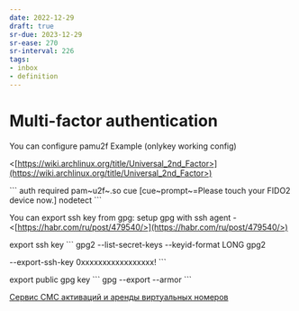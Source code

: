 ```yaml
---
date: 2022-12-29
draft: true
sr-due: 2023-12-29
sr-ease: 270
sr-interval: 226
tags:
- inbox
- definition
---
```


# Multi-factor authentication

You can configure pamu2f Example (onlykey working config)

<[https://wiki.archlinux.org/title/Universal_2nd_Factor>](https://wiki.archlinux.org/title/Universal_2nd_Factor>)

\`\`\` auth required pam~u2f~.so cue \[cue~prompt~=Please touch your FIDO2
device now.\] nodetect \`\`\`

You can export ssh key from gpg: setup gpg with ssh agent -
<[https://habr.com/ru/post/479540/>](https://habr.com/ru/post/479540/>)

export ssh key \`\`\` gpg2 --list-secret-keys --keyid-format LONG gpg2

--export-ssh-key 0xxxxxxxxxxxxxxxxx! \`\`\`

export public gpg key \`\`\` gpg --export --armor \`\`\`

[Сервис СМС активаций и аренды виртуальных номеров](https://sms-reg.com/)